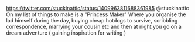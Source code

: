 https://twitter.com/stuckinattic/status/1409963811688361985 @stuckinattic On my list of things to make is a "Princess Maker" Where you organise the lad himself during the day, buying cheap hotdogs to survive, scribbling correspondence, marrying your cousin etc and then at night you go on a dream adventure ( gaining inspiration for writing )